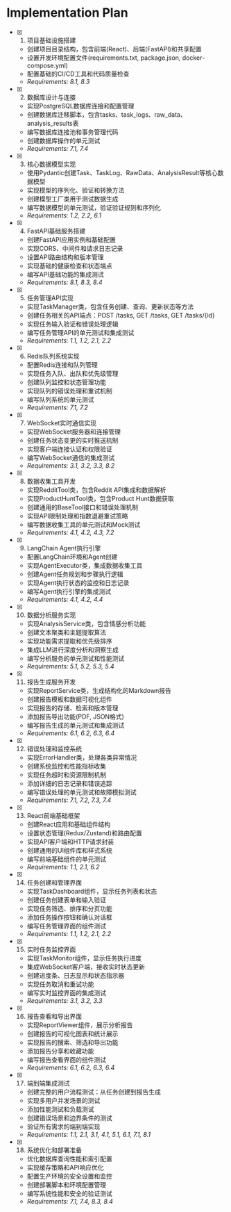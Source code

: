 # Implementation Plan

- [x] 1. 项目基础设施搭建
  - 创建项目目录结构，包含前端(React)、后端(FastAPI)和共享配置
  - 设置开发环境配置文件(requirements.txt, package.json, docker-compose.yml)
  - 配置基础的CI/CD工具和代码质量检查
  - _Requirements: 8.1, 8.3_

- [x] 2. 数据库设计与连接
  - 实现PostgreSQL数据库连接和配置管理
  - 创建数据库迁移脚本，包含tasks、task_logs、raw_data、analysis_results表
  - 编写数据库连接池和事务管理代码
  - 创建数据库操作的单元测试
  - _Requirements: 7.1, 7.4_

- [x] 3. 核心数据模型实现
  - 使用Pydantic创建Task、TaskLog、RawData、AnalysisResult等核心数据模型
  - 实现模型的序列化、验证和转换方法
  - 创建模型工厂类用于测试数据生成
  - 编写数据模型的单元测试，验证验证规则和序列化
  - _Requirements: 1.2, 2.2, 6.1_

- [x] 4. FastAPI基础服务搭建
  - 创建FastAPI应用实例和基础配置
  - 实现CORS、中间件和请求日志记录
  - 设置API路由结构和版本管理
  - 实现基础的健康检查和状态端点
  - 编写API基础功能的集成测试
  - _Requirements: 8.1, 8.3, 8.4_

- [x] 5. 任务管理API实现
  - 实现TaskManager类，包含任务创建、查询、更新状态等方法
  - 创建任务相关的API端点：POST /tasks, GET /tasks, GET /tasks/{id}
  - 实现任务输入验证和错误处理逻辑
  - 编写任务管理API的单元测试和集成测试
  - _Requirements: 1.1, 1.2, 2.1, 2.2_

- [x] 6. Redis队列系统实现
  - 配置Redis连接和队列管理
  - 实现任务入队、出队和优先级管理
  - 创建队列监控和状态管理功能
  - 实现队列的错误处理和重试机制
  - 编写队列系统的单元测试
  - _Requirements: 7.1, 7.2_

- [x] 7. WebSocket实时通信实现
  - 实现WebSocket服务器和连接管理
  - 创建任务状态变更的实时推送机制
  - 实现客户端连接认证和权限验证
  - 编写WebSocket通信的集成测试
  - _Requirements: 3.1, 3.2, 3.3, 8.2_

- [x] 8. 数据收集工具开发
  - 实现RedditTool类，包含Reddit API集成和数据解析
  - 实现ProductHuntTool类，包含Product Hunt数据获取
  - 创建通用的BaseTool接口和错误处理机制
  - 实现API限制处理和指数退避重试策略
  - 编写数据收集工具的单元测试和Mock测试
  - _Requirements: 4.1, 4.2, 4.3, 7.2_

- [x] 9. LangChain Agent执行引擎
  - 配置LangChain环境和Agent创建
  - 实现AgentExecutor类，集成数据收集工具
  - 创建Agent任务规划和步骤执行逻辑
  - 实现Agent执行状态的监控和日志记录
  - 编写Agent执行引擎的集成测试
  - _Requirements: 4.1, 4.2, 4.4_

- [x] 10. 数据分析服务实现
  - 实现AnalysisService类，包含情感分析功能
  - 创建文本聚类和主题提取算法
  - 实现功能需求提取和优先级排序
  - 集成LLM进行深度分析和洞察生成
  - 编写分析服务的单元测试和性能测试
  - _Requirements: 5.1, 5.2, 5.3, 5.4_

- [x] 11. 报告生成服务开发
  - 实现ReportService类，生成结构化的Markdown报告
  - 创建报告模板和数据可视化组件
  - 实现报告的存储、检索和版本管理
  - 添加报告导出功能(PDF, JSON格式)
  - 编写报告生成的单元测试和集成测试
  - _Requirements: 6.1, 6.2, 6.3, 6.4_

- [x] 12. 错误处理和监控系统
  - 实现ErrorHandler类，处理各类异常情况
  - 创建系统监控和性能指标收集
  - 实现任务超时和资源限制机制
  - 添加详细的日志记录和错误追踪
  - 编写错误处理的单元测试和故障模拟测试
  - _Requirements: 7.1, 7.2, 7.3, 7.4_

- [x] 13. React前端基础框架
  - 创建React应用和基础组件结构
  - 设置状态管理(Redux/Zustand)和路由配置
  - 实现API客户端和HTTP请求封装
  - 创建通用的UI组件库和样式系统
  - 编写前端基础组件的单元测试
  - _Requirements: 1.1, 2.1, 6.2_

- [x] 14. 任务创建和管理界面
  - 实现TaskDashboard组件，显示任务列表和状态
  - 创建任务创建表单和输入验证
  - 实现任务筛选、排序和分页功能
  - 添加任务操作按钮和确认对话框
  - 编写任务管理界面的组件测试
  - _Requirements: 1.1, 1.2, 2.1, 2.2_

- [x] 15. 实时任务监控界面
  - 实现TaskMonitor组件，显示任务执行进度
  - 集成WebSocket客户端，接收实时状态更新
  - 创建进度条、日志显示和状态指示器
  - 实现任务取消和重试功能
  - 编写实时监控界面的集成测试
  - _Requirements: 3.1, 3.2, 3.3_

- [x] 16. 报告查看和导出界面
  - 实现ReportViewer组件，展示分析报告
  - 创建报告的可视化图表和统计展示
  - 实现报告的搜索、筛选和导出功能
  - 添加报告分享和收藏功能
  - 编写报告查看界面的组件测试
  - _Requirements: 6.1, 6.2, 6.3, 6.4_

- [x] 17. 端到端集成测试
  - 创建完整的用户流程测试：从任务创建到报告生成
  - 实现多用户并发场景的测试
  - 添加性能测试和负载测试
  - 创建错误场景和边界条件的测试
  - 验证所有需求的端到端实现
  - _Requirements: 1.1, 2.1, 3.1, 4.1, 5.1, 6.1, 7.1, 8.1_

- [x] 18. 系统优化和部署准备
  - 优化数据库查询性能和索引配置
  - 实现缓存策略和API响应优化
  - 配置生产环境的安全设置和监控
  - 创建部署脚本和环境配置管理
  - 编写系统性能和安全的验证测试
  - _Requirements: 7.1, 7.4, 8.3, 8.4_